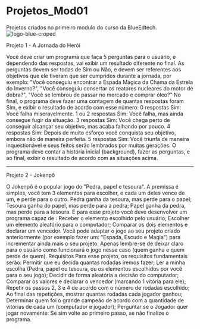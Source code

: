 # Projetos_Mod01
Projetos criados no primeiro modulo do curso da BlueEdtech.
![logo-blue-croped](https://user-images.githubusercontent.com/97460632/152226212-b55718b2-1f16-4c2c-a03a-9b160c39fabe.gif)

Projeto 1 - A Jornada do Herói

Você deve criar um programa que faça 5 perguntas para o usuário, e dependendo das respostas, vai exibir um resultado diferente no final. As perguntas devem ser todas de Sim ou Não, e devem ser referentes aos objetivos que ele tiveram que ser cumpridos durante a jornada, por exemplo: "Você conseguiu encontrar a Espada Mágica da Chama da Estrela do Inverno?", "Você conseguiu consertar os reatores nucleares do motor de dobra?", "Você se lembrou de passar no mercado e comprar óleo?"
No final, o programa deve fazer uma contagem de quantas respostas foram Sim, e exibir o resultado de acordo com esse número:
0 respostas Sim: Você falha miseravelmente.
1 ou 2 respostas Sim: Você falha, mas ainda consegue fugir da situação.
3 respostas Sim: Você chega perto de conseguir alcançar seu objetivo, mas acaba falhando por pouco.
4 respostas Sim: Depois de muito esforço você conquista seu objetivo, embora não de maneira perfeita.
5 respostas Sim: Você triunfa de maneira inquestionável e seus feitos serão lembrados por muitas gerações.
O programa deve contar a história inicial (background), fazer as perguntas, e ao final, exibir o resultado de acordo com as situações acima.


------------------------------------------------------------------------------------------------------------------------------------------------------------------------------------

Projeto 2 - Jokenpô

O Jokenpô é o popular jogo do "Pedra, papel e tesoura". A premissa é simples, você tem 3 elementos para escolher, e cada um deles vence de um, e perde para o outro.
Pedra ganha da tesoura, mas perde para o papel;
Tesoura ganha do papel, mas perde para a pedra;
Papel ganha da pedra, mas perde para a tesoura.
E para esse projeto você deve desenvolver um programa capaz de :
Receber o elemento escolhido pelo usuário;
Escolher um elemento aleatório para o computador;
Comparar os dois elementos e declarar um vencedor.
Você pode adaptar o jogo ao seu projeto criado anteriormente (por exemplo fazer um: "Espada, Escudo e Magia") para incrementar ainda mais o seu projeto. Apenas lembre-se de deixar claro para o usuário como funcionará o jogo nesse caso (quem ganha e quem perde de quem).
Requisitos
Para esse projeto, os requisitos fundamentais serão:
Permitir que eu decida quantas rodadas iremos fazer;
Ler a minha escolha (Pedra, papel ou tesoura, ou os elementos escolhidos por você para o seu jogo);
Decidir de forma aleatória a decisão do computador;
Comparar os valores e declarar o vencedor (marcando 1 vitória para ele);
Repetir os passos 2, 3 e 4 de acordo com o número de rodadas escolhido;
Ao final das repetições, mostrar quantas rodadas cada jogador ganhou;
Determinar quem foi o grande campeão de acordo com a quantidade de vitórias de cada um (computador e jogador);
Perguntar se o Jogador quer jogar novamente: Se sim volte ao primeiro passo, se não finalize o programa.

